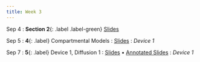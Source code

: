```yaml
---
title: Week 3
---
```


Sep 4
: **Section 2**{: .label .label-green}
[Slides](#)

Sep 5
: **4**{: .label} Compartmental Models
  : [Slides](https://bcourses.berkeley.edu/courses/1526813/files/folder/Lectures?preview=86761377)
: _Device 1_

Sep 7
: **5**{: .label} Device 1, Diffusion 1
  : [Slides](https://bcourses.berkeley.edu/courses/1526813/files/folder/Lectures?preview=86883320) &#8226; [Annotated Slides](https://bcourses.berkeley.edu/courses/1526813/files/folder/Lectures?preview=86770007)
: _Device 1_

